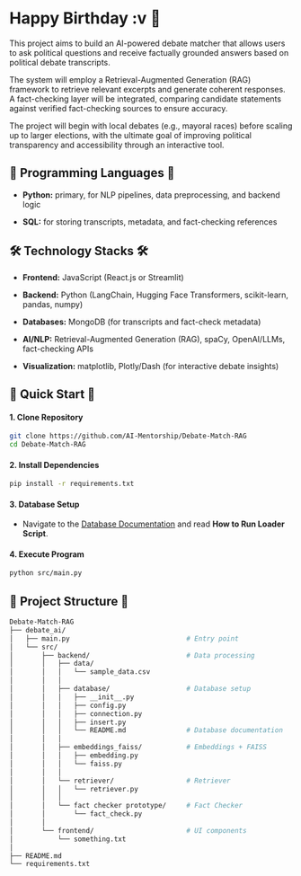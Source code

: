 # **Happy Birthday :v 🫶**

This project aims to build an AI-powered debate matcher that allows users to ask political questions and receive factually grounded answers based on political debate transcripts.

The system will employ a Retrieval-Augmented Generation (RAG) framework to retrieve relevant excerpts and generate coherent responses. A fact-checking layer will be integrated, comparing candidate statements against verified fact-checking sources to ensure accuracy.

The project will begin with local debates (e.g., mayoral races) before scaling up to larger elections, with the ultimate goal of improving political transparency and accessibility through an interactive tool.

## **🐍 Programming Languages 🐍**

- **Python:** primary, for NLP pipelines, data preprocessing, and backend logic

- **SQL:** for storing transcripts, metadata, and fact-checking references

## **🛠️ Technology Stacks 🛠️**

- **Frontend:** JavaScript (React.js or Streamlit)

- **Backend:** Python (LangChain, Hugging Face Transformers, scikit-learn, pandas, numpy)

- **Databases:** MongoDB (for transcripts and fact-check metadata)

- **AI/NLP:** Retrieval-Augmented Generation (RAG), spaCy, OpenAI/LLMs, fact-checking APIs

- **Visualization:** matplotlib, Plotly/Dash (for interactive debate insights)

## **🚀 Quick Start 🚀**

#### **1. Clone Repository**

```bash
git clone https://github.com/AI-Mentorship/Debate-Match-RAG
cd Debate-Match-RAG
```

#### **2. Install Dependencies**

```bash
pip install -r requirements.txt
```

#### **3. Database Setup**

- Navigate to the [Database Documentation](src/backend/database/README.md) and read **How to Run Loader Script**.

#### **4. Execute Program**

```bash
python src/main.py
```

## **📁 Project Structure 📁**

```bash
Debate-Match-RAG
├── debate_ai/
│   ├── main.py                             # Entry point
│   └── src/
│       ├── backend/                        # Data processing
│       │   ├── data/
│       │   │   └── sample_data.csv
│       │   │
│       │   ├── database/                   # Database setup
│       │   │   ├── __init__.py
│       │   │   ├── config.py
│       │   │   ├── connection.py
│       │   │   ├── insert.py
│       │   │   └── README.md               # Database documentation
│       │   │
│       │   ├── embeddings_faiss/           # Embeddings + FAISS
│       │   │   ├── embedding.py
│       │   │   └── faiss.py
│       │   │
│       │   └── retriever/                  # Retriever
│       │   │   └── retriever.py
│       │   │
│       │   └── fact checker prototype/     # Fact Checker
│       │       └── fact_check.py
│       │  
│       └── frontend/                       # UI components
│           └── something.txt
│
├── README.md
└── requirements.txt
```